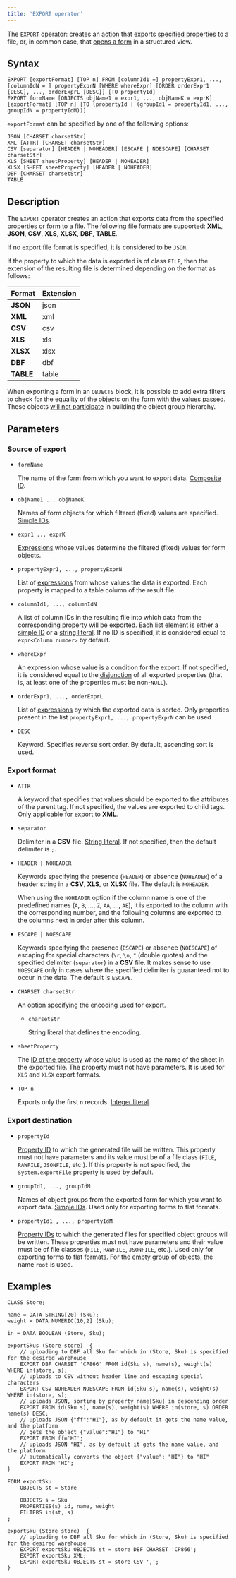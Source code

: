 ```yaml
---
title: 'EXPORT operator'
---
```


The `EXPORT` operator: creates an [action](Actions.md) that exports [specified properties](Data_export_EXPORT.md) to a file, or, in common case, that [opens a form](In_a_structured_view_EXPORT_IMPORT.md) in a structured view. 

## Syntax

    EXPORT [exportFormat] [TOP n] FROM [columnId1 =] propertyExpr1, ..., [columnIdN = ] propertyExprN [WHERE whereExpr] [ORDER orderExpr1 [DESC], ..., orderExprL [DESC]] [TO propertyId]
    EXPORT formName [OBJECTS objName1 = expr1, ..., objNameK = exprK] [exportFormat] [TOP n] [TO (propertyId | (groupId1 = propertyId1, ..., groupIdN = propertyIdM))]

`exportFormat` can be specified by one of the following options:

    JSON [CHARSET charsetStr]
    XML [ATTR] [CHARSET charsetStr]
    CSV [separator] [HEADER | NOHEADER] [ESCAPE | NOESCAPE] [CHARSET charsetStr]
    XLS [SHEET sheetProperty] [HEADER | NOHEADER]
    XLSX [SHEET sheetProperty] [HEADER | NOHEADER]
    DBF [CHARSET charsetStr]
    TABLE

## Description

The `EXPORT` operator creates an action that exports data from the specified properties or form to a file. The following file formats are supported: **XML**, **JSON**, **CSV**, **XLS**, **XLSX**, **DBF**, **TABLE**. 

If no export file format is specified, it is considered to be `JSON`.

If the property to which the data is exported is of class `FILE`, then the extension of the resulting file is determined depending on the format as follows:

|Format|Extension|
|---------|-----|
|**JSON** |json |
|**XML**  |xml  |
|**CSV**  |csv  |
|**XLS**  |xls  |
|**XLSX** |xlsx |
|**DBF**  |dbf  |
|**TABLE**|table|

When exporting a form in an `OBJECTS` block, it is possible to add extra filters to check for the equality of the objects on the form with [the values passed](Open_form.md#params). These objects [will not participate](Structured_view.md#objects) in building the object group hierarchy.

## Parameters

### Source of export

- `formName`

    The name of the form from which you want to export data. [Composite ID](IDs.md#cid).

- `objName1 ... objNameK`

    Names of form objects for which filtered (fixed) values are specified. [Simple IDs](IDs.md#id).

- `expr1 ... exprK`

    [Expressions](Expression.md) whose values determine the filtered (fixed) values for form objects.

- `propertyExpr1, ..., propertyExprN`

    List of [expressions](Expression.md) from whose values the data is exported. Each property is mapped to a table column of the result file.

- `columnId1, ..., columnIdN`

    A list of column IDs in the resulting file into which data from the corresponding property will be exported. Each list element is either [a simple ID](IDs.md#id) or a [string literal](Literals.md#strliteral). If no ID is specified, it is considered equal to `expr<Column number>` by default.

- `whereExpr`

    An expression whose value is a condition for the export. If not specified, it is considered equal to the [disjunction](Logical_operators_AND_OR_NOT_XOR.md) of all exported properties (that is, at least one of the properties must be non-`NULL`).

- `orderExpr1, ..., orderExprL`

    List of [expressions](Expression.md) by which the exported data is sorted. Only properties present in the list `propertyExpr1, ..., propertyExprN` can be used

- `DESC`

    Keyword. Specifies reverse sort order. By default, ascending sort is used.

### Export format

- `ATTR`

    A keyword that specifies that values should be exported to the attributes of the parent tag. If not specified, the values are exported to child tags. Only applicable for export to **XML**.

- `separator`

    Delimiter in a **CSV** file. [String literal](Literals.md#strliteral). If not specified, then the default delimiter is `;`.

- `HEADER | NOHEADER`

    Keywords specifying the presence (`HEADER`) or absence (`NOHEADER`) of a header string in a **CSV**, **XLS**, or **XLSX** file. The default is `NOHEADER`.

    When using the `NOHEADER` option if the column name is one of the predefined names (`A`, `B`, ..., `Z`, `AA`, ..., `AE`), it is exported to the column with the corresponding number, and the following columns are exported to the columns next in order after this column.

- `ESCAPE | NOESCAPE`

    Keywords specifying the presence (`ESCAPE`) or absence (`NOESCAPE`) of escaping for special characters (`\r`, `\n`, `"` (double quotes) and the specified delimiter (`separator`) in a **CSV** file. It makes sense to use `NOESCAPE` only in cases where the specified delimiter is guaranteed not to occur in the data. The default is `ESCAPE`.

- `CHARSET charsetStr`

    An option specifying the encoding used for export.

    - `charsetStr`
     
        String literal that defines the encoding. 

- `sheetProperty`

  The [ID of the property](IDs.md#propertyid) whose value is used as the name of the sheet in the exported file. The property must not have parameters. It is used for `XLS` and `XLSX` export formats.
     
- `TOP n`

    Exports only the first `n` records. [Integer literal](Literals.md#intliteral).

### Export destination

- `propertyId`

    [Property ID](IDs.md#propertyid) to which the generated file will be written. This property must not have parameters and its value must be of a file class (`FILE`, `RAWFILE`, `JSONFILE`, etc.). If this property is not specified, the `System.exportFile` property is used by default.

- `groupId1, ..., groupIdM`

    Names of object groups from the exported form for which you want to export data. [Simple IDs](IDs.md#id). Used only for exporting forms to flat formats.

- `propertyId1 , ..., propertyIdM`

    [Property IDs](IDs.md#propertyid) to which the generated files for specified object groups will be written. These properties must not have parameters and their value must be of file classes (`FILE`, `RAWFILE`, `JSONFILE`, etc.). Used only for exporting forms to flat formats. For the [empty group](Static_view.md#empty) of objects, the name `root` is used. 

## Examples

```lsf
CLASS Store;

name = DATA STRING[20] (Sku);
weight = DATA NUMERIC[10,2] (Sku);

in = DATA BOOLEAN (Store, Sku);

exportSkus (Store store)  {
    // uploading to DBF all Sku for which in (Store, Sku) is specified for the desired warehouse
    EXPORT DBF CHARSET 'CP866' FROM id(Sku s), name(s), weight(s) WHERE in(store, s); 
    // uploads to CSV without header line and escaping special characters
    EXPORT CSV NOHEADER NOESCAPE FROM id(Sku s), name(s), weight(s) WHERE in(store, s); 
    // uploads JSON, sorting by property name[Sku] in descending order
    EXPORT FROM id(Sku s), name(s), weight(s) WHERE in(store, s) ORDER name(s) DESC; 
    // uploads JSON {"ff":"HI"}, as by default it gets the name value, and the platform
    // gets the object {"value":"HI"} to "HI"
    EXPORT FROM ff='HI'; 
    // uploads JSON "HI", as by default it gets the name value, and the platform
    // automatically converts the object {"value": "HI"} to "HI"
    EXPORT FROM 'HI'; 
}
```

```lsf
FORM exportSku
    OBJECTS st = Store

    OBJECTS s = Sku
    PROPERTIES(s) id, name, weight
    FILTERS in(st, s)
;

exportSku (Store store)  {
    // uploading to DBF all Sku for which in (Store, Sku) is specified for the desired warehouse
    EXPORT exportSku OBJECTS st = store DBF CHARSET 'CP866';
    EXPORT exportSku XML;
    EXPORT exportSku OBJECTS st = store CSV ',';
}
```
